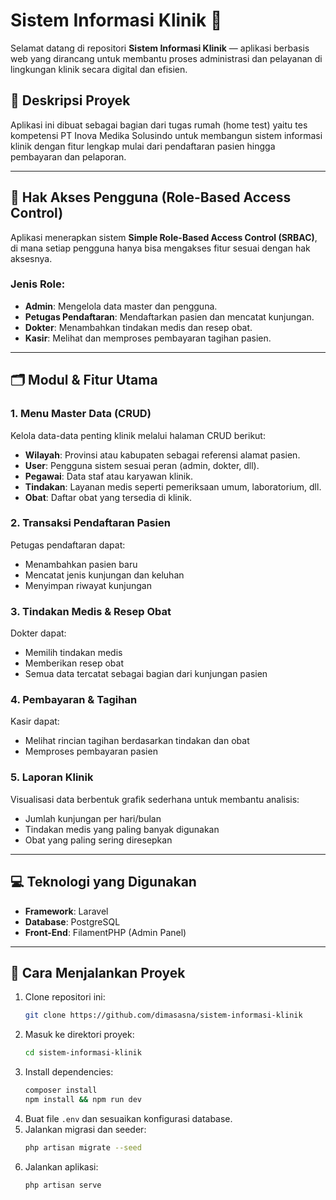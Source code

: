 # Sistem Informasi Klinik 🏥

Selamat datang di repositori **Sistem Informasi Klinik** — aplikasi berbasis web yang dirancang untuk membantu proses administrasi dan pelayanan di lingkungan klinik secara digital dan efisien.

## 🎯 Deskripsi Proyek
Aplikasi ini dibuat sebagai bagian dari tugas rumah (home test) yaitu tes kompetensi PT Inova Medika Solusindo untuk membangun sistem informasi klinik dengan fitur lengkap mulai dari pendaftaran pasien hingga pembayaran dan pelaporan.

---

## 🔐 Hak Akses Pengguna (Role-Based Access Control)
Aplikasi menerapkan sistem **Simple Role-Based Access Control (SRBAC)**, di mana setiap pengguna hanya bisa mengakses fitur sesuai dengan hak aksesnya.

### Jenis Role:
- **Admin**: Mengelola data master dan pengguna.
- **Petugas Pendaftaran**: Mendaftarkan pasien dan mencatat kunjungan.
- **Dokter**: Menambahkan tindakan medis dan resep obat.
- **Kasir**: Melihat dan memproses pembayaran tagihan pasien.

---

## 🗂️ Modul & Fitur Utama

### 1. Menu Master Data (CRUD)
Kelola data-data penting klinik melalui halaman CRUD berikut:
- **Wilayah**: Provinsi atau kabupaten sebagai referensi alamat pasien.
- **User**: Pengguna sistem sesuai peran (admin, dokter, dll).
- **Pegawai**: Data staf atau karyawan klinik.
- **Tindakan**: Layanan medis seperti pemeriksaan umum, laboratorium, dll.
- **Obat**: Daftar obat yang tersedia di klinik.

### 2. Transaksi Pendaftaran Pasien
Petugas pendaftaran dapat:
- Menambahkan pasien baru
- Mencatat jenis kunjungan dan keluhan
- Menyimpan riwayat kunjungan

### 3. Tindakan Medis & Resep Obat
Dokter dapat:
- Memilih tindakan medis
- Memberikan resep obat
- Semua data tercatat sebagai bagian dari kunjungan pasien

### 4. Pembayaran & Tagihan
Kasir dapat:
- Melihat rincian tagihan berdasarkan tindakan dan obat
- Memproses pembayaran pasien

### 5. Laporan Klinik
Visualisasi data berbentuk grafik sederhana untuk membantu analisis:
- Jumlah kunjungan per hari/bulan
- Tindakan medis yang paling banyak digunakan
- Obat yang paling sering diresepkan

---

## 💻 Teknologi yang Digunakan
- **Framework**: Laravel
- **Database**: PostgreSQL
- **Front-End**: FilamentPHP (Admin Panel)

---

## 🚀 Cara Menjalankan Proyek
1. Clone repositori ini:
   ```bash
   git clone https://github.com/dimasasna/sistem-informasi-klinik
   ```
2. Masuk ke direktori proyek:
   ```bash
   cd sistem-informasi-klinik
   ```
3. Install dependencies:
   ```bash
   composer install
   npm install && npm run dev
   ```
4. Buat file `.env` dan sesuaikan konfigurasi database.
5. Jalankan migrasi dan seeder:
   ```bash
   php artisan migrate --seed
   ```
6. Jalankan aplikasi:
   ```bash
   php artisan serve
   ```
